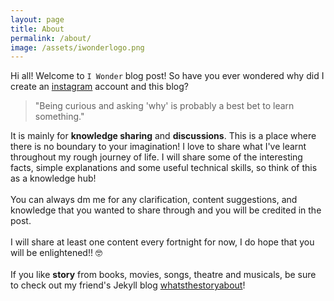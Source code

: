 ```yaml
---
layout: page
title: About
permalink: /about/
image: /assets/iwonderlogo.png
---
```


Hi all! Welcome to `I Wonder` blog post! So have you ever wondered why did I create an [instagram](https://www.instagram.com/i.wonder__/) account and this blog?

>"Being curious and asking 'why' is probably a best bet to learn something."

It is mainly for **knowledge sharing** and **discussions**. This is a place where there is no boundary to your imagination! I love to share what I've learnt throughout my rough journey of life. I will share some of the interesting facts, simple explanations and some useful technical skills, so think of this as a knowledge hub!
\
\
You can always dm me for any clarification, content suggestions, and knowledge that you wanted to share through and you will be credited in the post.
\
\
I will share at least one content every fortnight for now, I do hope that you will be enlightened!! 🤓
\
\
If you like **story** from books, movies, songs, theatre and musicals, be sure to check out my friend's Jekyll blog [whatsthestoryabout](https://chuangcaleb.github.io/wtsa/)!